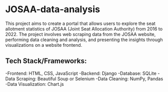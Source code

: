 # JOSAA-data-analysis
This project aims to create a portal that allows users to explore the seat allotment statistics of JOSAA (Joint Seat Allocation Authority) from 2016 to 2022. The project involves web scraping data from the JOSAA website, performing data cleaning and analysis, and presenting the insights through visualizations on a website frontend.

## Tech Stack/Frameworks:
-Frontend: HTML, CSS, JavaScript
-Backend: Django
-Database: SQLite
-Data Scraping: Beautiful Soup or Selenium
-Data Cleaning: NumPy, Pandas
-Data Visualization: Chart.js

